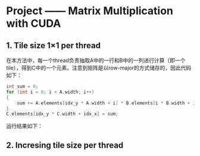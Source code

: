# Project —— Matrix Multiplication with CUDA

## 1. Tile size 1×1 per thread

在本方法中，每一个thread负责抽取A中的一行和B中的一列进行计算（即一个tile），得到C中的一个元素。注意到矩阵是以row-major的方式储存的，因此代码如下：

```c++
int sum = 0;
for (int i = 0; i < A.width; i++) 
{
    sum += A.elements[idx_y * A.width + i] * B.elements[i * B.width + idx_x];
}
C.elements[idx_y * C.width + idx_x] = sum;
```

运行结果如下：

## 2. Incresing tile size per thread